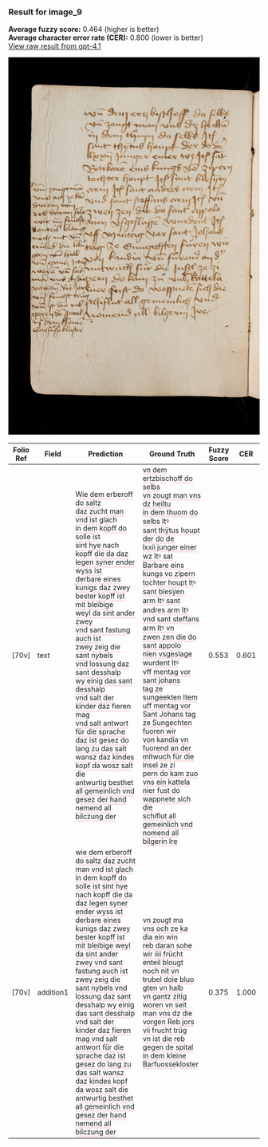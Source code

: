 ### Result for image_9
**Average fuzzy score:** 0.464 (higher is better)<br>**Average character error rate (CER):** 0.800 (lower is better)<br>[View raw result from gpt-4.1](https://github.com/RISE-UNIBAS/humanities_data_benchmark/blob/main/results/2025-10-28/T0273/request_T0273_image_9.json)

<img src="https://github.com/RISE-UNIBAS/humanities_data_benchmark/blob/main/benchmarks/medieval_manuscripts/images/image_9.jpg?raw=true" alt="image_9" width="800px">

<style>
.diff { text-decoration: underline; text-decoration-color: #ffcccc; text-decoration-style: wavy; }
</style>

| Folio Ref | Field | Prediction | Ground Truth | Fuzzy Score | CER |
|-----------|-------|------------|--------------|-------------|-----|
| [70v] | text | <span class="diff">Wie dem er</span>b<span class="diff">eroff do saltz<br> daz zu</span>ch<span class="diff">t man vnd ist gla</span>ch<span class="diff"><br> in dem </span>k<span class="diff">opff do solle ist<br> sint hye na</span>ch k<span class="diff">opff die da daz<br> legen syner ender </span>w<span class="diff">yss ist<br> der</span>b<span class="diff">are eines kunigs daz zwey<br> bester kopff ist mit bleibige<br> weyl da sint ander zwey<br> vnd sant fastung auch ist<br> zwey zeig die sant nybels<br> vnd lossung daz sant desshalp<br> wy einig das sant desshalp<br> vnd salt der kinder daz fieren mag<br> vnd salt antwort für die sprache<br> daz ist gesez do lang zu das salt<br> wansz daz kindes kopf da wosz salt die<br> antwurtig besthet all gemeinlich vnd<br> gesez der hand nemend all bilczung der</span> | <span class="diff">vn dem ertz</span>b<span class="diff">is</span>ch<span class="diff">off do selbs<br> vn zougt man vns dz heiltu<br> in dem thuom do selbs Itꝰ<br> sant thÿtus houpt der do de<br> lxxii junger einer wz Itꝰ sat<br> Barbare eins kungs vo zipern<br> to</span>ch<span class="diff">ter houpt Itꝰ sant blesÿen<br> arm Itꝰ sant andres arm Itꝰ<br> vnd sant steffans arm Itꝰ vn<br> zwen zen die do sant appolo<br> nien vsgeslage wurdent Itꝰ<br> vff mentag vor sant johans<br> tag ze sungee</span>k<span class="diff">ten Item uff mentag vor Sant Johans tag ze Sunge</span>ch<span class="diff">ten fuoren wir<br> von</span> k<span class="diff">andia vn fuorend an der<br> mit</span>w<span class="diff">uch für die insel ze zi<br> pern do kam zuo vns ein kattela<br> nier fust do wappnete sich die<br> schiflut all gemeinlich vnd<br> nomend all </span>b<span class="diff">ilgerin Ire</span> | 0.553 | 0.601 |
| [70v] | addition1 | wi<span class="diff">e de</span>m<span class="diff"> erbero</span>ff<span class="diff"> do saltz daz zucht man vnd ist glach in dem </span>k<span class="diff">opff do solle ist sint hye nach kopff die da daz legen syner ender wyss ist derbare eines kunigs daz zwey bester kopff ist mit bleibige weyl da sint ander zwey vnd sant fastung auch ist zwey zeig die sant nybels vnd lossung daz sant desshalp wy einig das sant desshalp vnd salt der kinder daz fieren mag vnd salt antwort für die sprache daz ist gesez do lang zu das salt wansz daz kindes kopf da wosz salt die antwurtig besthet all gemeinlich vnd gesez der hand nemend all bilczung der</span> | <span class="diff">vn zougt ma<br> vns och ze ka<br> dia ein </span>wi<span class="diff">n<br> reb daran sohe<br> wir iiii frücht<br> enteil blougt<br> noch nit vn<br> trubel doie bluo<br> gten vn halb<br> vn gantz zitig<br> woren vn seit<br> </span>m<span class="diff">an vns dz die<br> vorgen Reb jors<br> vii </span>f<span class="diff">rucht trüg<br> vn ist die reb<br> gegen de spital<br> in dem kleine<br> Bar</span>f<span class="diff">uosse</span>k<span class="diff">loster</span> | 0.375 | 1.000 |
